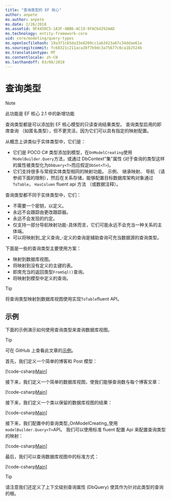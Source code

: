 ```yaml
---
title: "查询类型的 EF 核心"
author: anpete
ms.author: anpete
ms.date: 2/26/2018
ms.assetid: 9F4450C5-1A3F-4BB6-AC19-9FAC64292AAD
ms.technology: entity-framework-core
uid: core/modeling/query-types
ms.openlocfilehash: 19a371c65da33e8209cc1ab3423a67c34ddae61e
ms.sourcegitcommit: fc68321c211aca38f7b9dc3a75677c6ca1b2524b
ms.translationtype: MT
ms.contentlocale: zh-CN
ms.lasthandoff: 03/08/2018
---
```

# <a name="query-types"></a>查询类型
> [!NOTE]
> 此功能是 EF 核心 2.1 中的新增功能

查询类型都是可以添加到 EF 核心模型的只读查询结果类型。 查询类型启用的即席查询 （如匿名类型），但不更灵活，因为它们可以具有指定的映射配置。

从概念上讲类似于实体类型中，它们是：

- 它们是 POCO C# 类型添加到模型，在```OnModelCreating```使用```ModelBuilder.Query```方法，或通过 DbContext"集"属性 (对于查询的类型这样的属性被类型化为```DbQuery<T>```而应假定```DbSet<T>```)。
- 它们支持很多与常规实体类型相同的映射功能。 示例、 继承映射、 导航 （请参阅下面的限制），然后在关系存储，能够配置目标数据库架构对象通过```ToTable```， ```HasColumn``` fluent api 方法 （或数据注释）。

查询类型都不同于实体类型中，它们：

- 不需要一个密钥，以定义。
- 永远不会跟踪由更改跟踪器。
- 永远不会发现的约定。
- 仅支持一部分导航映射功能-具体而言，它们可能永远不会充当一种关系的主体端。
- 可以将映射到_定义查询_-定义的查询是辅助查询可充当数据源的查询类型。

下面是一些的查询类型主要使用方案：

- 映射到数据库视图。
- 将映射到没有定义的主键的表。
- 即席充当的返回类型```FromSql()```查询。
- 将映射到模型中定义的查询。

> [!TIP]
> 将查询类型映射到数据库视图使用实现```ToTable```fluent API。

## <a name="example"></a>示例

下面的示例演示如何使用查询类型来查询数据库视图。

> [!TIP]
> 可在 GitHub 上查看此文章的[示例](https://github.com/aspnet/EntityFrameworkCore/tree/dev/samples/QueryTypes)。

首先，我们定义一个简单的博客和 Post 模型：

[!code-csharp[Main](../../../efcore-dev/samples/QueryTypes/Program.cs#Entities)]

接下来，我们定义一个简单的数据库视图，使我们能够查询数与每个博客文章：

[!code-csharp[Main](../../../efcore-dev/samples/QueryTypes/Program.cs#View)]

接下来，我们定义一个类以保留的数据库视图的结果：

[!code-csharp[Main](../../../efcore-dev/samples/QueryTypes/Program.cs#QueryType)]

接下来，我们配置中的查询类型_OnModelCreating_使用```modelBuilder.Query<T>```API。
我们可以使用标准 fluent 配置 Api 来配置查询类型的映射：

[!code-csharp[Main](../../../efcore-dev/samples/QueryTypes/Program.cs#Configuration)]

最后，我们可以查询数据库视图中的标准方式：

[!code-csharp[Main](../../../efcore-dev/samples/QueryTypes/Program.cs#Query)]

> [!TIP]
> 请注意我们还定义了上下文级别查询属性 (DbQuery) 使其作为针对此类型的查询的根。
